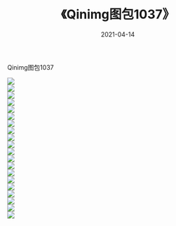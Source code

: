 ﻿---
layout: post
title:  《Qinimg图包1037》
date:   2021-04-14
img: http://imgx.orgx.ga/Qinimg图包/Qinimg图包1037/000.jpg
categories: [美女, 清纯, 唯美]
---

Qinimg图包1037

 ![](http://imgx.orgx.ga/Qinimg图包/Qinimg图包1037/001.jpg) <br>![](http://imgx.orgx.ga/Qinimg图包/Qinimg图包1037/002.jpg) <br>![](http://imgx.orgx.ga/Qinimg图包/Qinimg图包1037/003.jpg) <br>![](http://imgx.orgx.ga/Qinimg图包/Qinimg图包1037/004.jpg) <br>![](http://imgx.orgx.ga/Qinimg图包/Qinimg图包1037/005.jpg) <br>![](http://imgx.orgx.ga/Qinimg图包/Qinimg图包1037/006.jpg) <br>![](http://imgx.orgx.ga/Qinimg图包/Qinimg图包1037/007.jpg) <br>![](http://imgx.orgx.ga/Qinimg图包/Qinimg图包1037/008.jpg) <br>![](http://imgx.orgx.ga/Qinimg图包/Qinimg图包1037/009.jpg) <br>![](http://imgx.orgx.ga/Qinimg图包/Qinimg图包1037/010.jpg) <br>![](http://imgx.orgx.ga/Qinimg图包/Qinimg图包1037/011.jpg) <br>![](http://imgx.orgx.ga/Qinimg图包/Qinimg图包1037/012.jpg) <br>![](http://imgx.orgx.ga/Qinimg图包/Qinimg图包1037/013.jpg) <br>![](http://imgx.orgx.ga/Qinimg图包/Qinimg图包1037/014.jpg) <br>![](http://imgx.orgx.ga/Qinimg图包/Qinimg图包1037/015.jpg) <br>![](http://imgx.orgx.ga/Qinimg图包/Qinimg图包1037/016.jpg) <br>![](http://imgx.orgx.ga/Qinimg图包/Qinimg图包1037/017.jpg) <br>![](http://imgx.orgx.ga/Qinimg图包/Qinimg图包1037/018.jpg) <br>![](http://imgx.orgx.ga/Qinimg图包/Qinimg图包1037/019.jpg) <br>![](http://imgx.orgx.ga/Qinimg图包/Qinimg图包1037/020.jpg) <br>
